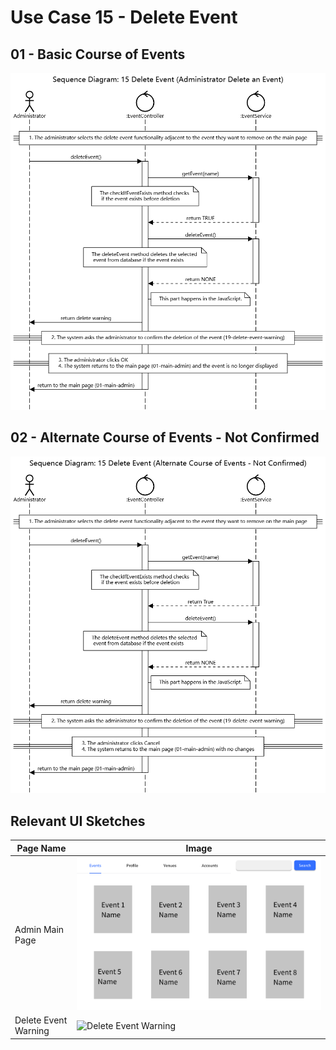 # Use Case 15 - Delete Event

## 01 - Basic Course of Events
![Delete Event - Basic Course of Events](/02-analysis/usecases/images/15-use-case-deleteEvent-basic1.png)
## 02 - Alternate Course of Events - Not Confirmed
![Delete Event - Alternate Course of Events - Not Confirmed](/02-analysis/usecases/images/15-use-case-deleteEvent-alternate1.png)
## Relevant UI Sketches
| Page Name        | Image                                                                                     |
|------------------|-------------------------------------------------------------------------------------------|
| Admin Main Page  | ![Admin Main Page](/01-requirements/UI/01-main-admin.png)                                                  |
| Delete Event Warning | ![Delete Event Warning](/01-requirements-solution/uisketches/19-delete-event-warning.png) |
